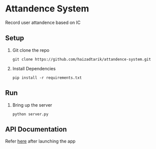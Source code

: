 # Attandence System

Record user attandence based on IC

## Setup

1. Git clone the repo
    ```
    git clone https://github.com/haizadtarik/attandence-system.git
    ```

2. Install Dependencies
    ```
    pip install -r requirements.txt
    ```

## Run

1. Bring up the server
    ```
    python server.py
    ```

## API Documentation

Refer [here](http://0.0.0.0:8080/docs) after launching the app
